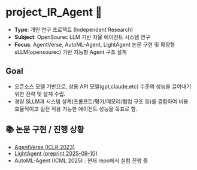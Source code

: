 # project_IR_Agent 🚀
- **Type**: 개인 연구 프로젝트 (Independent Research)
- **Subject**: OpenSourec LLM 기반 자율 에이전트 시스템 연구
- **Focus**: AgentVerse, AutoML-Agent, LightAgent 논문 구현 및 확장형 sLLM(opensourec) 기반 지능형 Agent 구조 설계

## Goal
- 오픈소스 모델 기반으로, 상용 API 모델(gpt,claude,etc) 수준의 성능을 끌어내기 위한 전략 및 설계 수립.
- 경량 SLLM과 시스템 설계(프롬프트/평가/메모리/협업 구조 등)를 결합하여 비용 효율적이고 실전 적용 가능한 에이전트 성능을 목표로 함.

## 📚 논문 구현 / 진행 상황
- [AgentVerse (ICLR 2023)](https://github.com/dibk100/paper_agentverse)
- [LightAgent (preprint 2025-09-10)](https://github.com/dibk100/paper_LightAgent)
- AutoML-Agent (ICML 2025) : 현재 repo에서 실험 진행 중